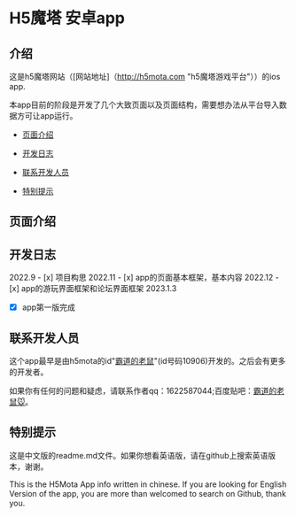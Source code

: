 # H5魔塔 安卓app

## 介绍
这是h5魔塔网站（[网站地址]（http://h5mota.com "h5魔塔游戏平台"））的ios app.

本app目前的阶段是开发了几个大致页面以及页面结构，需要想办法从平台导入数据方可让app运行。

* [页面介绍](#介绍)

* [开发日志](#开发日志)

* [联系开发人员](#联系开发人员)

* [特别提示](#特别提示)

<p id="介绍"></p>

## 页面介绍

<p id="开发日志"></p>

## 开发日志

2022.9 - [x] 项目构思
2022.11 - [x] app的页面基本框架，基本内容
2022.12 - [x] app的游玩界面框架和论坛界面框架
2023.1.3 
- [x] app第一版完成

<p id="联系开发人员"></p>

## 联系开发人员

这个app最早是由h5mota的id"[霸道的老鼠](https://h5mota.com/user/?id=10906)"(id号码10906)开发的。之后会有更多的开发者。

如果你有任何的问题和疑虑，请联系作者qq：1622587044;百度贴吧：[霸道的老鼠🐭](https://tieba.baidu.com/home/main?id=tb.1.168045d7.FUqrDwPKMWj4Sz6iQFugnA&fr=userbar#)。

<p id="特别提示"></p>

## 特别提示

这是中文版的readme.md文件。如果你想看英语版，请在github上搜索英语版本，谢谢。

This is the H5Mota App info written in chinese. If you are looking for English Version of the app, you are more than welcomed to search on Github, thank you.
